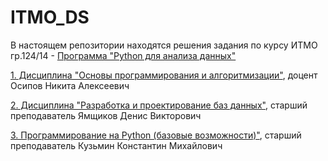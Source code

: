 # ITMO_DS

В настоящем репозитории находятся решения задания по курсу ИТМО 
гр.124/14 - [Программа "Python для анализа данных"](https://github.com/AndreyPovaliy/ITMO_DS/tree/main)

[1. Дисциплина "Основы программирования и алгоритмизации"](https://github.com/AndreyPovaliy/ITMO_DS/tree/main/01_programming_basics/01_programming_basics.md), доцент Осипов Никита Алексеевич

[2. Дисциплина "Разработка и проектирование баз данных"](https://github.com/AndreyPovaliy/ITMO_DS/tree/main/02_db_development/02_db_development.md), старший преподаватель Ямщиков Денис Викторович

[3. Программирование на Python (базовые возможности)"](https://github.com/AndreyPovaliy/ITMO_DS/tree/main/03_python_basic/03_python_basic.md), старший преподаватель Кузьмин Константин Михайлович
